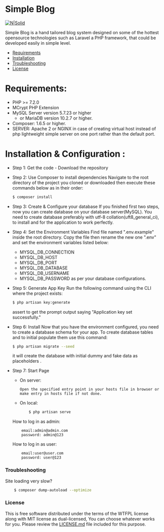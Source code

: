 # Simple Blog

[![N|Solid](https://cldup.com/dTxpPi9lDf.thumb.png)](https://nodesource.com/products/nsolid)

Simple Blog is a hand tailored blog system designed on some of the hottest opensource technologies such as Laravel a PHP framework, that could be developed easily in simple level.

  - [Requirements][RL1]
  - [Installation][IL1]
  - [Troubleshooting][TL1]
  - [License][LL1]

# Requirements:

- PHP >= 7.2.0
- MCrypt PHP Extension
- MySQL Server version 5.7.23 or higher
    -  or MariaDB version 10.2.7 or higher.
- Composer: 1.6.5 or higher.
- SERVER: Apache 2 or NGINX in case of creating virtual host instead of php lightweight simple server on one port rather than the default port.


# Installation & Configuration :

- Step 1: Get the code - Download the repository
- Step 2: Use Composer to install dependencies
Navigate to the root directory of the project you cloned or downloaded then execute these commands below as in their order:
    ```sh
    $ composer install
    ```
- Step 3: Create & Configure your database
If you finished first two steps, now you can create database on your database server(MySQL). You need to create database preferably with utf-8 collation(uft8_general_ci), to install and for the application to work perfectly.
- Step 4: Set the Environment Variables
Find file named ".env.example" inside the root directory. Copy the file then rename the new one ".env" and set the environment variables listed below:
    - MYSQL_DB_CONNECTION
    - MYSQL_DB_HOST
    - MYSQL_DB_PORT
    - MYSQL_DB_DATABASE
    - MYSQL_DB_USERNAME
    - MYSQL_DB_PASSWORD
as per your database configurations.


- Step 5: Generate App Key
    Run the following command using the CLI where the project exists:
    ```sh
    $ php artisan key:generate
    ```
    assert to get the prompt output saying "Application key set successfully."

- Step 6: Install
    Now that you have the environment configured, you need to create a database schema for your app. To create database tables and to initial populate them use this command:
    ```sh
    $ php artisan migrate --seed
    ```
    it will create the database with initial dummy and fake data as placeholders .

- Step 7: Start Page
    - On server:
        ```
        Open the specified entry point in your hosts file in browser or make entry in hosts file if not done.
        ```
    - On local:
        ```sh
            $ php artisan serve
        ```
    How to log in as admin:
    ```
        email:admin@admin.com
        password: admin@123
    ```
    How to log in as user:
    ```
        email:user@user.com
        password: user@123
    ```
### Troubleshooting
Site loading very slow?
```sh
    $ composer dump-autoload --optimize
```

### License

This is free software distributed under the terms of the WTFPL license along with MIT license as dual-licensed, You can choose whatever works for you.
Please review the [LICENSE.md][LMDL1] file included for this purpose.

[//]: # (These are reference links used in the body of this note and get stripped out when the markdown processor does its job. There is no need to format nicely because it shouldn't be seen. Thanks SO - http://stackoverflow.com/questions/4823468/store-comments-in-markdown-syntax)


   [RL1]: <https://github.com/ahmadSaeedGoda/simple-blog#Requirements>
   [IL1]: <https://github.com/ahmadSaeedGoda/simple-blog#Installation>
   [TL1]: <https://github.com/ahmadSaeedGoda/simple-blog#Troubleshooting>
   [LL1]: <https://github.com/ahmadSaeedGoda/simple-blog#License>
   [LMDL1]: <https://github.com/ahmadSaeedGoda/simple-blog/blob/master/LICENSE.md>